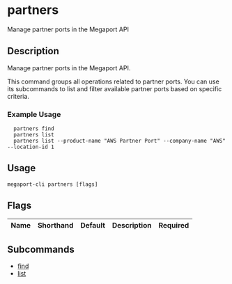 # partners

Manage partner ports in the Megaport API

## Description

Manage partner ports in the Megaport API.

This command groups all operations related to partner ports. You can use its subcommands to list and filter available partner ports based on specific criteria.

### Example Usage

```
  partners find
  partners list
  partners list --product-name "AWS Partner Port" --company-name "AWS" --location-id 1
```


## Usage

```
megaport-cli partners [flags]
```







## Flags

| Name | Shorthand | Default | Description | Required |
|------|-----------|---------|-------------|----------|


## Subcommands

* [find](megaport-cli_partners_find.md)
* [list](megaport-cli_partners_list.md)

